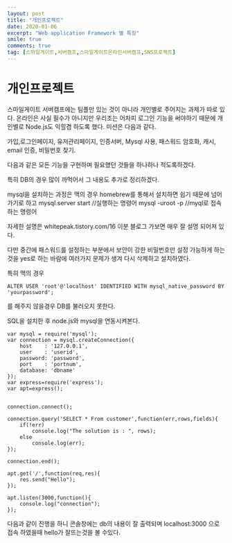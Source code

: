 ```yaml
---
layout: post
title: "개인프로젝트"
date: 2020-01-06
excerpt: "Web application Framework 별 특징"
smile: true
comments: true
tag: [스마일게이트,서버캠프,스마일게이트온라인서버캠프,SNS프로젝트]
---
```

# 개인프로젝트
스마일게이트 서버캠프에는 팀플만 있는 것이 아니라 개인별로 주어지는 과제가 따로 있다. 온라인은 사실 필수가 아니지만 우리조는 어차피 로그인 기능을 써야하기 때문에 개인별로 Node.js도 익힐겸 하도록 했다. 미션은 다음과 같다.


가입,로그인페이지, 유저관리페이지, 인증서버, Mysql 사용, 패스워드 암호화, 캐시, email 인증, 비밀번호 찾기.

다음과 같은 모든 기능을 구현하며 필요했던 것들을 하나하나 적도록하겠다.

특히 DB의 경우 많이 까먹어서 그 내용도 추가로 정리하겠다.

mysql을 설치하는 과정은 맥의 경우 homebrew를 통해서 설치하면 쉽기 때문에 넘어가기로 하고
    mysql.server start //실행하는 명령어
    mysql -uroot -p //myql로 접속하는 명령어

자세한 설명은 whitepeak.tistory.com/16
이분 블로그 가보면 매우 잘 설명 되어져 있다.

다만 중간에 패스워드를 설정하는 부분에서 보안이 강한 비밀번호만 설정 가능하게 하는 것을 yes로 하는 바람에 여러가지 문제가 생겨 다시 삭제하고 설치하였다.

특히 맥의 경우

    ALTER USER 'root'@'localhost' IDENTIFIED WITH mysql_native_password BY 'yourpassword';

를 해주지 않을경우 DB를 불러오지 못한다.

SQL을 설치한 후 node.js와 mysql을 연동시켜본다.

    var mysql = require('mysql');
    var connection = mysql.createConnection({
        host 	: '127.0.0.1',
        user 	: 'userid',
        password: 'password',
        port	: 'portnum',
        database: 'dbname'	 
    });
    var express=require('express');
    var apt=express();


    connection.connect();

    connection.query('SELECT * From customer',function(err,rows,fields){
        if(!err)
            console.log("The solution is : ", rows);
        else
            console.log(err);
    });

    connection.end();

    apt.get('/',function(req,res){
        res.send("Hello");
    });

    apt.listen(3000,function(){
        console.log("connection");
    });

다음과 같이 진행을 하니 콘솔창에는 db의 내용이 잘 출력되며 localhost:3000 으로 접속 하였을때 hello가 잘뜨는것을 볼 수있다.